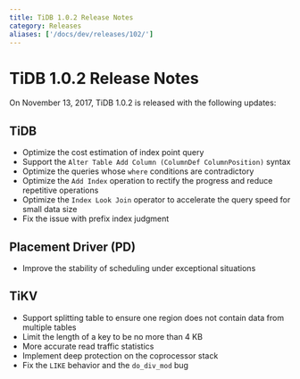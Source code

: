 ```yaml
---
title: TiDB 1.0.2 Release Notes
category: Releases
aliases: ['/docs/dev/releases/102/']
---
```


# TiDB 1.0.2 Release Notes

On November 13, 2017, TiDB 1.0.2 is released with the following updates:

## TiDB

- Optimize the cost estimation of index point query
- Support the `Alter Table Add Column (ColumnDef ColumnPosition)` syntax
- Optimize the queries whose `where` conditions are contradictory
- Optimize the `Add Index` operation to rectify the progress and reduce repetitive operations
- Optimize the `Index Look Join` operator to accelerate the query speed for small data size
- Fix the issue with prefix index judgment

## Placement Driver (PD)

- Improve the stability of scheduling under exceptional situations

## TiKV

- Support splitting table to ensure one region does not contain data from multiple tables
- Limit the length of a key to be no more than 4 KB
- More accurate read traffic statistics
- Implement deep protection on the coprocessor stack
- Fix the `LIKE` behavior and the `do_div_mod` bug
